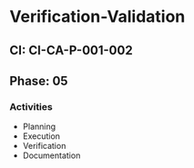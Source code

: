 # Verification-Validation

## CI: CI-CA-P-001-002
## Phase: 05

### Activities
- Planning
- Execution
- Verification
- Documentation
